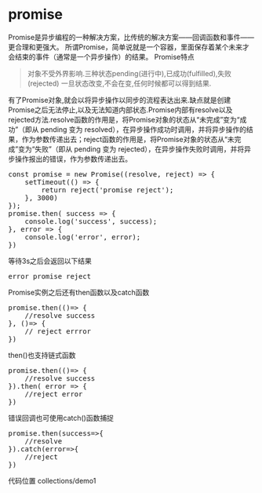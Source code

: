 # promise
Promise是异步编程的一种解决方案，比传统的解决方案——回调函数和事件——更合理和更强大。
所谓Promise，简单说就是一个容器，里面保存着某个未来才会结束的事件（通常是一个异步操作）的结果。
Promise特点
> 对象不受外界影响.三种状态pending(进行中),已成功(fulfilled),失败(rejected)
> 一旦状态改变,不会在变,任何时候都可以得到结果.

有了Promise对象,就会以将异步操作以同步的流程表达出来.缺点就是创建Promise之后无法停止,以及无法知道内部状态.Promise内部有resolve以及rejected方法.resolve函数的作用是，将Promise对象的状态从“未完成”变为“成功”（即从 pending 变为 resolved），在异步操作成功时调用，并将异步操作的结果，作为参数传递出去；reject函数的作用是，将Promise对象的状态从“未完成”变为“失败”（即从 pending 变为 rejected），在异步操作失败时调用，并将异步操作报出的错误，作为参数传递出去。
<pre>const promise = new Promise((resolve, reject) => {
    setTimeout(() => {
        return reject('promise reject');
    }, 3000)
});
promise.then( success => {
    console.log('success', success);
}, error => {
    console.log('error', error);
})</pre>

等待3s之后会返回以下结果
<pre>error promise reject</pre>
Promise实例之后还有then函数以及catch函数
<pre>promise.then(()=> {
    //resolve success
}, ()=> {
    // reject errror
})</pre>
then()也支持链式函数
<pre>promise.then(()=> {
    //resolve success
}).then( error => {
    //reject error 
})</pre>
错误回调也可使用catch()函数捕捉
<pre>promise.then(success=>{
    //resolve
}).catch(error=>{
    //reject
})</pre>
代码位置 collections/demo1